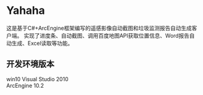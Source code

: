 # Yahaha
这是基于C#+ArcEngine框架编写的遥感影像自动截图和垃圾监测报告自动生成客户端。
实现了进度条、自动截图、调用百度地图API获取位置信息、Word报告自动生成、Excel读取等功能。

## 开发环境版本
win10
Visual Studio 2010  
ArcEngine 10.2
